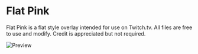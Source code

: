 # Flat Pink

Flat Pink is a flat style overlay intended for use on Twitch.tv. All files are free to use and modify. Credit is appreciated but not required.

![Preview](https://i.imgur.com/eZ8wEjE.png)
